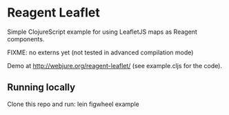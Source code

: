 # Reagent Leaflet #

Simple ClojureScript example for using LeafletJS maps as Reagent components.

FIXME: no externs yet (not tested in advanced compilation mode)

Demo at http://webjure.org/reagent-leaflet/ (see example.cljs for the code).


## Running locally ##

Clone this repo and run: lein figwheel example


